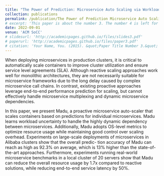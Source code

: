 ```yaml
---
title: "The Power of Prediction: Microservice Auto Scaling via Workload Learning"
collection: publications
permalink: /publication/The Power of Prediction Microservice Auto Scaling via Workload Learning
# excerpt: 'This paper is about the number 3. The number 4 is left for future work.'
date: 2022-09-01
venue: 'ACM SoCC'
# slidesurl: 'http://academicpages.github.io/files/slides3.pdf'
# paperurl: 'http://academicpages.github.io/files/paper3.pdf'
# citation: 'Your Name, You. (2015). &quot;Paper Title Number 3.&quot; <i>Journal 1</i>. 1(3).'
---
```


When deploying microservices in production clusters, it is critical to automatically scale containers to improve cluster utilization and ensure service level agreements (SLA). Although reactive scaling approaches work well for monolithic architectures, they are not necessarily suitable for microservice frameworks due to the long delay caused by complex microservice call chains. In contrast, existing proactive approaches leverage end-to-end performance prediction for scaling, but cannot effectively handle microservice multiplexing and dynamic microservice dependencies.

In this paper, we present Madu, a proactive microservice auto-scaler that scales containers based on predictions for individual microservices. Madu learns workload uncertainty to handle the highly dynamic dependency between microservices. Additionally, Madu adopts OS-level metrics to optimize resource usage while maintaining good control over scaling overhead. Experiments on large-scale deployments of microservices in Alibaba clusters show that the overall predic- tion accuracy of Madu can reach as high as 92.3% on average, which is 13% higher than the state-of-the-art approaches. Furthermore, experiments running real-world microservice benchmarks in a local cluster of 20 servers show that Madu can reduce the overall resource usage by 1.7x compared to reactive solutions, while reducing end-to-end service latency by 50%.